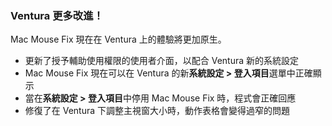 ### Ventura 更多改進！

Mac Mouse Fix 現在在 Ventura 上的體驗將更加原生。

- 更新了授予輔助使用權限的使用者介面，以配合 Ventura 新的系統設定
- Mac Mouse Fix 現在可以在 Ventura 的新**系統設定 > 登入項目**選單中正確顯示
- 當在**系統設定 > 登入項目**中停用 Mac Mouse Fix 時，程式會正確回應
- 修復了在 Ventura 下調整主視窗大小時，動作表格會變得過窄的問題